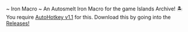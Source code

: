 ~ Iron Macro ~
An Autosmelt Iron Macro for the game Islands Archive! 🏝️ You require [AutoHotkey v1.1](https://autohotkey.com/download/ahk-install.exe) for this.
Download this by going into the [Releases!](https://github.com/yt-xmati/OP-Iron-Macro/releases)
